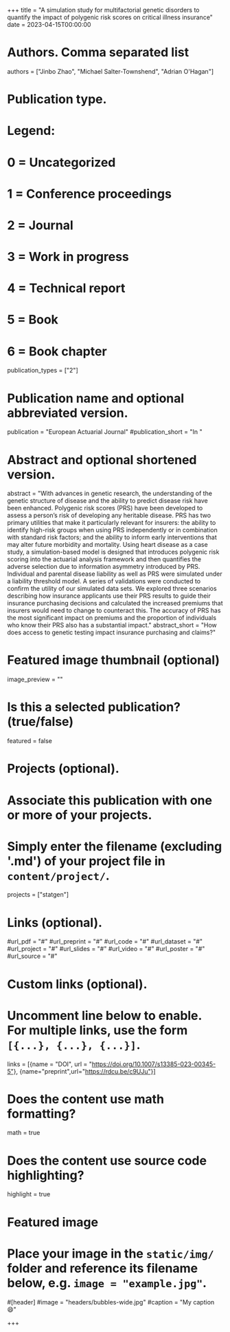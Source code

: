 +++
title = "A simulation study for multifactorial genetic disorders to quantify the impact of polygenic risk scores on critical illness insurance"
date = 2023-04-15T00:00:00

# Authors. Comma separated list
authors = ["Jinbo Zhao", "Michael Salter-Townshend", "Adrian O'Hagan"]

# Publication type.
# Legend:
# 0 = Uncategorized
# 1 = Conference proceedings
# 2 = Journal
# 3 = Work in progress
# 4 = Technical report
# 5 = Book
# 6 = Book chapter
publication_types = ["2"]

# Publication name and optional abbreviated version.
publication = "European Actuarial Journal"
#publication_short = "In "

# Abstract and optional shortened version.
abstract = "With advances in genetic research, the understanding of the genetic structure of disease and the ability to predict disease risk have been enhanced. Polygenic risk scores (PRS) have been developed to assess a person’s risk of developing any heritable disease. PRS has two primary utilities that make it particularly relevant for insurers: the ability to identify high-risk groups when using PRS independently or in combination with standard risk factors; and the ability to inform early interventions that may alter future morbidity and mortality. Using heart disease as a case study, a simulation-based model is designed that introduces polygenic risk scoring into the actuarial analysis framework and then quantifies the adverse selection due to information asymmetry introduced by PRS. Individual and parental disease liability as well as PRS were simulated under a liability threshold model. A series of validations were conducted to confirm the utility of our simulated data sets. We explored three scenarios describing how insurance applicants use their PRS results to guide their insurance purchasing decisions and calculated the increased premiums that insurers would need to change to counteract this. The accuracy of PRS has the most significant impact on premiums and the proportion of individuals who know their PRS also has a substantial impact."
abstract_short = "How does access to genetic testing impact insurance purchasing and claims?"

# Featured image thumbnail (optional)
image_preview = ""

# Is this a selected publication? (true/false)
featured = false

# Projects (optional).
#   Associate this publication with one or more of your projects.
#   Simply enter the filename (excluding '.md') of your project file in `content/project/`.
projects = ["statgen"]

# Links (optional).
#url_pdf = "#"
#url_preprint = "#"
#url_code = "#"
#url_dataset = "#"
#url_project = "#"
#url_slides = "#"
#url_video = "#"
#url_poster = "#"
#url_source = "#"

# Custom links (optional).
#   Uncomment line below to enable. For multiple links, use the form `[{...}, {...}, {...}]`.
links = [{name = "DOI", url = "https://doi.org/10.1007/s13385-023-00345-5"},
{name="preprint",url="https://rdcu.be/c9UJu"}]

# Does the content use math formatting?
math = true

# Does the content use source code highlighting?
highlight = true

# Featured image
# Place your image in the `static/img/` folder and reference its filename below, e.g. `image = "example.jpg"`.
#[header]
#image = "headers/bubbles-wide.jpg"
#caption = "My caption :smile:"

+++

